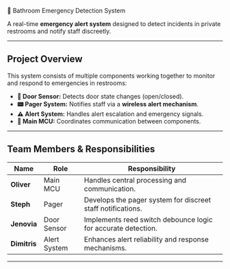 🚨 Bathroom Emergency Detection System

A real-time **emergency alert system** designed to detect incidents in private restrooms and notify staff discreetly.

---

## Project Overview
This system consists of multiple components working together to monitor and respond to emergencies in restrooms:
- **🚪 Door Sensor:** Detects door state changes (open/closed).
- **📟 Pager System:** Notifies staff via a **wireless alert mechanism**.
- **⚠️ Alert System:** Handles alert escalation and emergency signals.
- **🧠 Main MCU:** Coordinates communication between components.

---

## Team Members & Responsibilities
| Name      | Role          | Responsibility |
|-----------|--------------|---------------|
| **Oliver**  | Main MCU     | Handles central processing and communication. |
| **Steph**   | Pager        | Develops the pager system for discreet staff notifications. |
| **Jenovia** | Door Sensor  | Implements reed switch debounce logic for accurate detection. |
| **Dimitris** | Alert System | Enhances alert reliability and response mechanisms. |

---
